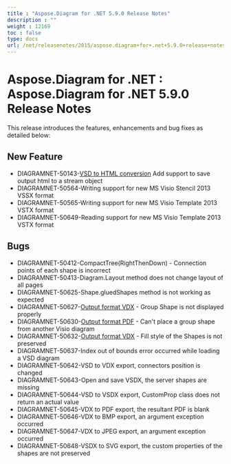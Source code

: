 ```yaml
---
title : "Aspose.Diagram for .NET 5.9.0 Release Notes" 
description : "" 
weight : 12169 
toc : false
type: docs
url: /net/releasenotes/2015/aspose.diagram+for+.net+5.9.0+release+notes/
---
```


# Aspose.Diagram for .NET : Aspose.Diagram for .NET 5.9.0 Release Notes


This release introduces the features, enhancements and bug fixes as detailed below:

## New Feature

*   DIAGRAMNET-50143-[VSD to HTML conversion](/pages/createpage.action?spaceKey=diagramnet&title=VSD+to+HTML+conversion&linkCreation=true&fromPageId=18353052) Add support to save output html to a stream object 
*   DIAGRAMNET-50564-Writing support for new MS Visio Stencil 2013 VSSX format 
*   DIAGRAMNET-50565-Writing support for new MS Visio Template 2013 VSTX format 
*   DIAGRAMNET-50649-Reading support for new MS Visio Template 2013 VSTX format

## Bugs

*   DIAGRAMNET-50412-CompactTree(RightThenDown) - Connection points of each shape is incorrect 
*   DIAGRAMNET-50413-Diagram.Layout method does not change layout of all pages 
*   DIAGRAMNET-50625-Shape.gluedShapes method is not working as expected 
*   DIAGRAMNET-50627-[Output format VDX](/pages/createpage.action?spaceKey=diagramnet&title=Output+format+VDX&linkCreation=true&fromPageId=18353052) - Group Shape is not displayed properly 
*   DIAGRAMNET-50630-[Output format PDF](/pages/createpage.action?spaceKey=diagramnet&title=Output+format+PDF&linkCreation=true&fromPageId=18353052) - Can't place a group shape from another Visio diagram 
*   DIAGRAMNET-50632-[Output format VDX](/pages/createpage.action?spaceKey=diagramnet&title=Output+format+VDX&linkCreation=true&fromPageId=18353052) - Fill style of the Shapes is not preserved 
*   DIAGRAMNET-50637-Index out of bounds error occurred while loading a VSD diagram 
*   DIAGRAMNET-50642-VSD to VDX export, connectors position is changed 
*   DIAGRAMNET-50643-Open and save VSDX, the server shapes are missing 
*   DIAGRAMNET-50644-VSD to VSDX export, CustomProp class does not return an actual value 
*   DIAGRAMNET-50645-VDX to PDF export, the resultant PDF is blank 
*   DIAGRAMNET-50646-VDX to BMP export, an argument exception occurred 
*   DIAGRAMNET-50647-VDX to JPEG export, an argument exception occurred 
*   DIAGRAMNET-50648-VSDX to SVG export, the custom properties of the shapes are not preserved

